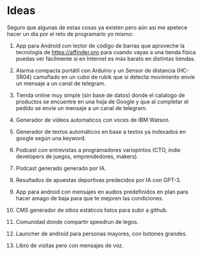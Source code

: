 # Ideas

Seguro que algunas de estas cosas ya existen pero aún así me apetece hacer un día por el reto de programarlo yo mismo:

1. App para Android con lector de código de barras que aproveche la tecnología de https://affinder.pro para cuando vayas a una tienda física puedas ver fácilmente si en Internet es más barato en distintas tiendas.

2. Alarma compacta portátil con Arduino y un Sensor de distancia (HC-SR04) camuflado en un cubo de rubik que si detecta movimiento envíe un mensaje a un canal de telegram.

3. Tienda online muy simple (sin base de datos) donde el catalogo de productos se encuentre en una hoja de Google y que al completar el pedido se envíe un mensaje a un canal de telegram.

4. Generador de vídeos automaticos con voces de IBM Watson.

5. Generador de textos automáticos en base a textos ya indexados en google según una keyword.

6. Podcast con entrevistas a programadores variopintos (CTO, indie developers de juegos, emprendedores, makers).

7. Podcast generado generado por IA.

8. Resultados de apuestas deportivas predecidos por IA con GPT-3.

9. App para android con mensajes en audios predefinidos en plan para hacer amago de baja para que te mejoren las condiciones.

10. CMS generador de sitios estáticos listos para subir a github.

11. Comunidad donde compartir speedrun de legos.

12. Launcher de android para personas mayores, con botones grandes.

13. Libro de visitas pero con mensajes de voz.
